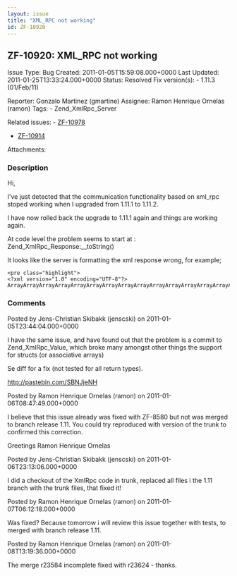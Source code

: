 ```yaml
---
layout: issue
title: "XML_RPC not working"
id: ZF-10920
---
```


ZF-10920: XML\_RPC not working
------------------------------

 Issue Type: Bug Created: 2011-01-05T15:59:08.000+0000 Last Updated: 2011-01-25T13:33:24.000+0000 Status: Resolved Fix version(s): - 1.11.3 (01/Feb/11)
 
 Reporter:  Gonzalo Martinez (gmartine)  Assignee:  Ramon Henrique Ornelas (ramon)  Tags: - Zend\_XmlRpc\_Server
 
 Related issues: - [ZF-10978](/issues/browse/ZF-10978)
- [ZF-10914](/issues/browse/ZF-10914)
 
 Attachments: 
### Description

Hi,

I've just detected that the communication functionality based on xml\_rpc stoped working when I upgraded from 1.11.1 to 1.11.2.

I have now rolled back the upgrade to 1.11.1 again and things are working again.

At code level the problem seems to start at : Zend\_XmlRpc\_Response:\_\_toString()

It looks like the server is formatting the xml response wrong, for example;

 
    <pre class="highlight">
    <?xml version="1.0" encoding="UTF-8"?>
    ArrayArrayArrayArrayArrayArrayArrayArrayArrayArrayArrayArrayArrayArrayArrayArrayArrayArrayArrayArrayArrayArrayArrayArrayArrayArray

 

 

### Comments

Posted by Jens-Christian Skibakk (jenscski) on 2011-01-05T23:44:04.000+0000

I have the same issue, and have found out that the problem is a commit to Zend\_XmlRpc\_Value, which broke many amongst other things the support for structs (or associative arrays)

Se diff for a fix (not tested for all return types).

<http://pastebin.com/SBNJjeNH>

 

 

Posted by Ramon Henrique Ornelas (ramon) on 2011-01-06T08:47:49.000+0000

I believe that this issue already was fixed with ZF-8580 but not was merged to branch release 1.11. You could try reproduced with version of the trunk to confirmed this correction.

Greetings Ramon Henrique Ornelas

 

 

Posted by Jens-Christian Skibakk (jenscski) on 2011-01-06T23:13:06.000+0000

I did a checkout of the XmlRpc code in trunk, replaced all files i the 1.11 branch with the trunk files, that fixed it!

 

 

Posted by Ramon Henrique Ornelas (ramon) on 2011-01-07T06:12:18.000+0000

Was fixed? Because tomorrow i will review this issue together with tests, to merged with branch release 1.11.

 

 

Posted by Ramon Henrique Ornelas (ramon) on 2011-01-08T13:19:36.000+0000

The merge r23584 incomplete fixed with r23624 - thanks.

 

 